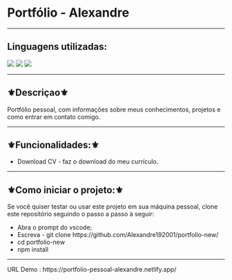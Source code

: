 <h1>Portfólio - Alexandre</h1>
<hr>
<h2>Linguagens utilizadas:</h2>

<div style="display: inline_block">
  <img src="https://img.shields.io/badge/HTML5-E34F26?style=for-the-badge&logo=html5&logoColor=white"></img> 
  <img src="https://img.shields.io/badge/Sass-CC6699?style=for-the-badge&logo=sass&logoColor=white"></img>
  <img src="https://img.shields.io/badge/JavaScript-F7DF1E?style=for-the-badge&logo=javascript&logoColor=black"></img>
</div>

<hr>
<h2>⚜️Descriçao⚜️</h2>
<p>Portfólio pessoal, com informações sobre meus conhecimentos, projetos e como entrar em contato comigo.</p>
<hr>
<h2>⚜️Funcionalidades:⚜️</h2>
<ul>
<li>Download CV - faz o download do meu currículo.</li>
</ul>
<hr>
<h2>⚜️Como iniciar o projeto:⚜️</h2>
<p>Se você quiser testar ou usar este projeto em sua máquina pessoal, clone este repositório seguindo o passo a passo à seguir:</p>
<ul>
<li>Abra o prompt do vscode;</li>
<li>Escreva - git clone https://github.com/Alexandre192001/portfolio-new/</li>
<li>cd portfolio-new</li>
<li>npm install</li>
</ul>
<hr>
URL Demo :  https://portfolio-pessoal-alexandre.netlify.app/

